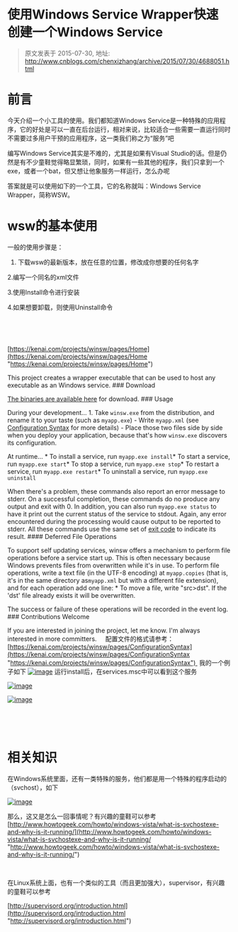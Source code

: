 # 使用Windows Service Wrapper快速创建一个Windows Service 
> 原文发表于 2015-07-30, 地址: http://www.cnblogs.com/chenxizhang/archive/2015/07/30/4688051.html 


前言
==

 今天介绍一个小工具的使用。我们都知道Windows Service是一种特殊的应用程序，它的好处是可以一直在后台运行，相对来说，比较适合一些需要一直运行同时不需要过多用户干预的应用程序，这一类我们称之为“服务”吧

 编写Windows Service其实是不难的，尤其是如果有Visual Studio的话。但是仍然是有不少童鞋觉得略显繁琐，同时，如果有一些其他的程序，我们只拿到一个exe，或者一个bat，但又想让他象服务一样运行，怎么办呢

 答案就是可以使用如下的一个工具，它的名称就叫：Windows Service Wrapper，简称WSW。

 wsw的基本使用
========

 一般的使用步骤是：

 1. 下载wsw的最新版本，放在任意的位置，修改成你想要的任何名字

 2.编写一个同名的xml文件

 3.使用Install命令进行安装

 4.如果想要卸载，则使用Uninstall命令

  

  

 [https://kenai.com/projects/winsw/pages/Home](https://kenai.com/projects/winsw/pages/Home "https://kenai.com/projects/winsw/pages/Home")

 This project creates a wrapper executable that can be used to host any executable as an Windows service. ### Download

 [The binaries are available here](http://maven.dyndns.org/2/com/sun/winsw/winsw/) for download. ### Usage

 During your development... 1. Take `winsw.exe` from the distribution, and rename it to your taste (such as `myapp.exe`) - Write `myapp.xml` (see [Configuration Syntax](https://kenai.com/projects/winsw/pages/ConfigurationSyntax) for more details) - Place those two files side by side when you deploy your application, because that's how `winsw.exe` discovers its configuration.

 At runtime... * To install a service, run `myapp.exe install`* To start a service, run `myapp.exe start`* To stop a service, run `myapp.exe stop`* To restart a service, run `myapp.exe restart`* To uninstall a service, run `myapp.exe uninstall`

 When there's a problem, these commands also report an error message to stderr. On a successful completion, these commands do no produce any output and exit with 0. In addition, you can also run `myapp.exe status` to have it print out the current status of the service to stdout. Again, any error encountered during the processing would cause output to be reported to stderr. All these commands use the same set of [exit code](https://kenai.com/projects/winsw/pages/ExitCode) to indicate its result. #### Deferred File Operations

 To support self updating services, winsw offers a mechanism to perform file operations before a service start up. This is often necessary because Windows prevents files from overwritten while it's in use. To perform file operations, write a text file (in the UTF-8 encoding) at `myapp.copies` (that is, it's in the same directory as`myapp.xml` but with a different file extension), and for each operation add one line: * To move a file, write "src>dst". If the 'dst' file already exists it will be overwritten.

 The success or failure of these operations will be recorded in the event log. ### Contributions Welcome

 If you are interested in joining the project, let me know. I'm always interested in more committers.     配置文件的格式请参考：[https://kenai.com/projects/winsw/pages/ConfigurationSyntax](https://kenai.com/projects/winsw/pages/ConfigurationSyntax "https://kenai.com/projects/winsw/pages/ConfigurationSyntax")  我的一个例子如下 [![image](http://images0.cnblogs.com/blog/9072/201507/300642210951361.png "image")](http://images0.cnblogs.com/blog/9072/201507/300642185173049.png) 运行install后，在services.msc中可以看到这个服务

 [![image](http://images0.cnblogs.com/blog/9072/201507/300642254548330.png "image")](http://images0.cnblogs.com/blog/9072/201507/300642235951931.png)

 [![image](http://images0.cnblogs.com/blog/9072/201507/300642289231971.png "image")](http://images0.cnblogs.com/blog/9072/201507/300642270486044.png)

  

  

 相关知识
====

 在Windows系统里面，还有一类特殊的服务，他们都是用一个特殊的程序启动的（svchost），如下

 [![image](http://images0.cnblogs.com/blog/9072/201507/300642324548125.png "image")](http://images0.cnblogs.com/blog/9072/201507/300642303455268.png)

 那么，这又是怎么一回事情呢？有兴趣的童鞋可以参考  [http://www.howtogeek.com/howto/windows-vista/what-is-svchostexe-and-why-is-it-running/](http://www.howtogeek.com/howto/windows-vista/what-is-svchostexe-and-why-is-it-running/ "http://www.howtogeek.com/howto/windows-vista/what-is-svchostexe-and-why-is-it-running/")

  

 在Linux系统上面，也有一个类似的工具（而且更加强大），supervisor，有兴趣的童鞋可以参考

 [http://supervisord.org/introduction.html](http://supervisord.org/introduction.html "http://supervisord.org/introduction.html")

































